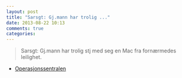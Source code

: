 ```yaml
---
layout: post
title: "Sarsgt: Gj.mann har trolig ..."
date: 2013-08-22 10:13
comments: true
categories: 
---
```


> Sarsgt: Gj.mann har trolig stj med seg en Mac fra fornærmedes leilighet.
- [Operasjonssentralen](https://www.twitter.com/oslopolitiops/status/370594551506804737?p=v)
